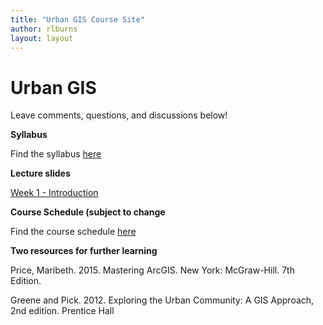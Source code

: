```yaml
---
title: "Urban GIS Course Site"
author: rlburns
layout: layout
---
```

# Urban GIS

Leave comments, questions, and discussions below!

**Syllabus**

Find the syllabus [here](./syllabus.docx)

**Lecture slides**

[Week 1 - Introduction](./week1_intro.pptx)

**Course Schedule (subject to change**

Find the course schedule [here](./schedule.docx)

**Two resources for further learning**

Price, Maribeth. 2015. Mastering ArcGIS. New York: McGraw-Hill. 7th Edition.

Greene and Pick. 2012. Exploring the Urban Community: A GIS Approach, 2nd edition. Prentice Hall